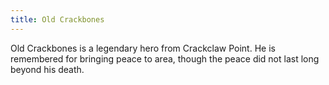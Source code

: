 ```yaml
---
title: Old Crackbones
---
```


Old Crackbones is a legendary hero from Crackclaw Point. He is remembered for bringing peace to area, though the peace did not last long beyond his death. 



